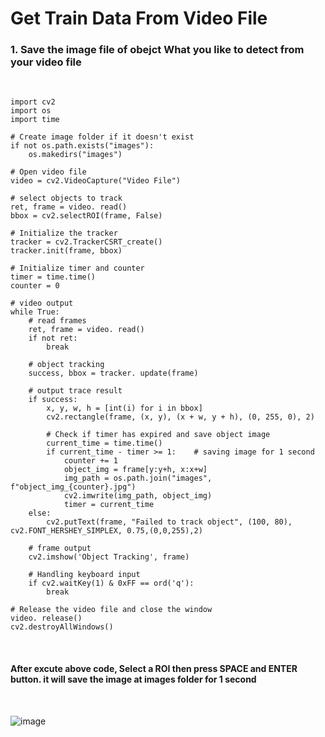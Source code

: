 # Get Train Data From Video File 

### 1. Save the image file of obejct What you like to detect from your video file

<br/>

    import cv2
    import os
    import time

    # Create image folder if it doesn't exist
    if not os.path.exists("images"):
        os.makedirs("images")

    # Open video file
    video = cv2.VideoCapture("Video File")

    # select objects to track
    ret, frame = video. read()
    bbox = cv2.selectROI(frame, False)

    # Initialize the tracker
    tracker = cv2.TrackerCSRT_create()
    tracker.init(frame, bbox)

    # Initialize timer and counter
    timer = time.time() 
    counter = 0

    # video output
    while True:
        # read frames
        ret, frame = video. read()
        if not ret:
            break
    
        # object tracking
        success, bbox = tracker. update(frame)
    
        # output trace result
        if success:
            x, y, w, h = [int(i) for i in bbox]
            cv2.rectangle(frame, (x, y), (x + w, y + h), (0, 255, 0), 2)
        
            # Check if timer has expired and save object image
            current_time = time.time()
            if current_time - timer >= 1:    # saving image for 1 second
                counter += 1
                object_img = frame[y:y+h, x:x+w]
                img_path = os.path.join("images", f"object_img_{counter}.jpg")
                cv2.imwrite(img_path, object_img)
                timer = current_time
        else:
            cv2.putText(frame, "Failed to track object", (100, 80), cv2.FONT_HERSHEY_SIMPLEX, 0.75,(0,0,255),2)
    
        # frame output
        cv2.imshow('Object Tracking', frame)
        
        # Handling keyboard input
        if cv2.waitKey(1) & 0xFF == ord('q'):
            break

    # Release the video file and close the window
    video. release()
    cv2.destroyAllWindows()
   
<br/>

#### After excute above code,  Select a ROI then press SPACE and ENTER button.  it will save the image at images folder for 1 second

<br/>

![image](https://user-images.githubusercontent.com/122161666/231630566-a022b437-d6fa-4eb5-8045-f1eebc9df8f7.png)





